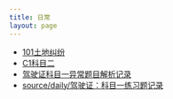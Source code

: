 ```yaml
---
title: 日常
layout: page
---
```


- [101土地纠纷](daily/source/daily/101%E5%9C%9F%E5%9C%B0%E7%BA%A0%E7%BA%B7)
- [C1科目二](daily/source/daily/C1-Test2)
- [驾驶证科目一异常题目解析记录](daily/source/daily/%E9%A9%BE%E9%A9%B6%E8%AF%81%E7%A7%91%E7%9B%AE%E4%B8%80%E5%BC%82%E5%B8%B8%E9%A2%98%E7%9B%AE%E8%A7%A3%E6%9E%90%E8%AE%B0%E5%BD%95)
- [source/daily/驾驶证：科目一练习题记录](daily/source/daily/%E9%A9%BE%E9%A9%B6%E8%AF%81%EF%BC%9A%E7%A7%91%E7%9B%AE%E4%B8%80%E7%BB%83%E4%B9%A0%E9%A2%98%E8%AE%B0%E5%BD%95)
